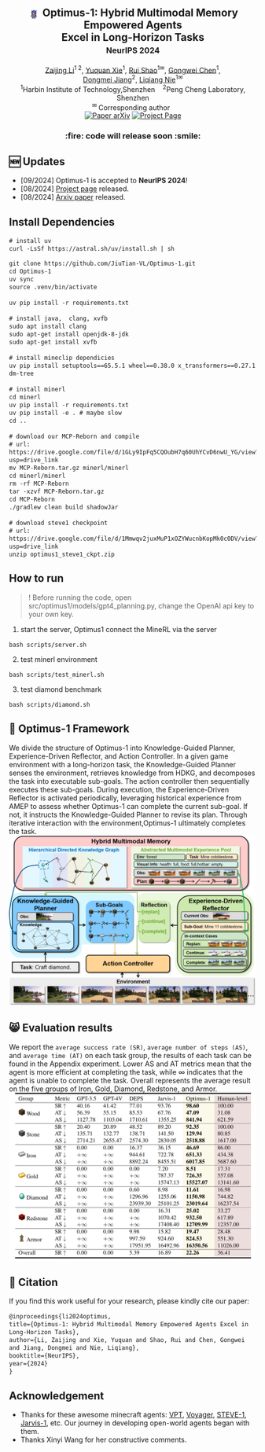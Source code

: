 <div align="center">
<h2 align="center">
   <img src="./assets/optimus.png" style="vertical-align: middle; height: 1em; padding: 0 0.2em;"> <b>Optimus-1: Hybrid Multimodal Memory Empowered Agents 
     <br />  Excel in Long-Horizon Tasks
   <br /> <font size=3>NeurIPS 2024 </font></b> 
</h2>
<div>
<a target="_blank" href="https://scholar.google.com/citations?user=TDBF2UoAAAAJ&hl=en&oi=ao">Zaijing&#160;Li</a><sup>1 2</sup>,
<a target="_blank" href="https://scholar.google.com/citations?user=KO77A2oAAAAJ&hl=en">Yuquan&#160;Xie</a><sup>1</sup>,
<a target="_blank" href="https://scholar.google.com/citations?user=9Vc--XsAAAAJ&hl=en&oi=ao">Rui&#160;Shao</a><sup>1&#9993</sup>,
<a target="_blank" href="https://scholar.google.com/citations?user=Mpg0w3cAAAAJ&hl=en&oi=ao">Gongwei&#160;Chen</a><sup>1</sup>,
<br>
<a target="_blank" href="https://scholar.google.com/citations?hl=en&user=Awsue7sAAAAJ">Dongmei&#160;Jiang</a><sup>2</sup>,
 <a target="_blank" href="https://scholar.google.com/citations?hl=en&user=yywVMhUAAAAJ">Liqiang&#160;Nie</a><sup>1&#9993</sup>
</div>
<sup>1</sup>Harbin Institute of Technology,Shenzhen&#160&#160&#160</span>
<sup>2</sup>Peng Cheng Laboratory, Shenzhen</span>
<br />
<sup>&#9993&#160;</sup>Corresponding author&#160;&#160;</span>
<br/>
<div align="center">
    <a href="https://arxiv.org/abs/2408.03615" target="_blank">
    <img src="https://img.shields.io/badge/Paper-arXiv-deepgreen" alt="Paper arXiv"></a>
    <a href="https://cybertronagent.github.io/Optimus-1.github.io/" target="_blank">
    <img src="https://img.shields.io/badge/Project-Optimus--1-9cf" alt="Project Page"></a>
</div>
</div>

<h3 align="center">
<b>:fire: code will release soon :smile:</b>
</h3>


## :new: Updates
- [09/2024] Optimus-1 is accepted to **NeurIPS 2024**!
- [08/2024] [Project page](https://cybertronagent.github.io/Optimus-1.github.io/) released.
- [08/2024] [Arxiv paper](https://arxiv.org/abs/2408.03615) released.



## Install Dependencies
```shell
# install uv
curl -LsSf https://astral.sh/uv/install.sh | sh
```

```shell
git clone https://github.com/JiuTian-VL/Optimus-1.git
cd Optimus-1
uv sync
source .venv/bin/activate

uv pip install -r requirements.txt

# install java,  clang, xvfb
sudo apt install clang
sudo apt-get install openjdk-8-jdk
sudo apt-get install xvfb

# install mineclip dependicies
uv pip install setuptools==65.5.1 wheel==0.38.0 x_transformers==0.27.1 dm-tree

# install minerl
cd minerl
uv pip install -r requirements.txt
uv pip install -e . # maybe slow
cd ..

# download our MCP-Reborn and compile
# url: https://drive.google.com/file/d/1GLy9IpFq5CQOubH7q60UhYCvD6nwU_YG/view?usp=drive_link
mv MCP-Reborn.tar.gz minerl/minerl
cd minerl/minerl
rm -rf MCP-Reborn
tar -xzvf MCP-Reborn.tar.gz
cd MCP-Reborn
./gradlew clean build shadowJar

# download steve1 checkpoint
# url: https://drive.google.com/file/d/1Mmwqv2juxMuP1xOZYWucnbKopMk0c0DV/view?usp=drive_link
unzip optimus1_steve1_ckpt.zip
```

## How to run
> ! Before running the code, open src/optimus1/models/gpt4_planning.py, change the OpenAI api key to your own key.

1. start the server, Optimus1 connect the MineRL via the server
```shell
bash scripts/server.sh
```
2. test minerl environment
```shell
bash scripts/test_minerl.sh
```
3. test diamond benchmark
```shell
bash scripts/diamond.sh
```


## :balloon: Optimus-1 Framework
We divide the structure of Optimus-1 into Knowledge-Guided Planner, Experience-Driven Reflector, and Action Controller. In a given game environment with a long-horizon task, the Knowledge-Guided Planner senses the environment, retrieves knowledge from HDKG, and decomposes the task into executable sub-goals. The action controller then sequentially executes these sub-goals. During execution, the Experience-Driven Reflector is activated periodically, leveraging historical experience from AMEP to assess whether Optimus-1 can complete the current sub-goal. If not, it instructs the Knowledge-Guided Planner to revise its plan. Through iterative interaction with the environment,Optimus-1 ultimately completes the task.
<img src="./assets/fig2.png" >

## :smile_cat: Evaluation results
We report the `average success rate (SR)`, `average number of steps (AS)`, and `average time (AT)` on each task group, the results of each task can be found in the Appendix experiment. Lower AS and AT metrics mean that the agent is more efficient at completing the task, while $∞$ indicates that the agent is unable to complete the task. Overall represents the average result on the five groups of Iron, Gold, Diamond, Redstone, and Armor.
<img src="./assets/table1.png" >

## :hugs: Citation

If you find this work useful for your research, please kindly cite our paper:

```
@inproceedings{li2024optimus,
title={Optimus-1: Hybrid Multimodal Memory Empowered Agents Excel in Long-Horizon Tasks},
author={Li, Zaijing and Xie, Yuquan and Shao, Rui and Chen, Gongwei and Jiang, Dongmei and Nie, Liqiang},
booktitle={NeurIPS},
year={2024}
}
```

## Acknowledgement
- Thanks for these awesome minecraft agents: [VPT](https://arxiv.org/abs/2206.11795), [Voyager](https://arxiv.org/abs/2306.00937), [STEVE-1](https://arxiv.org/abs/2306.00937), [Jarvis-1](https://arxiv.org/abs/2311.05997), etc. Our journey in developing open-world agents began with them.
- Thanks Xinyi Wang for her constructive comments.
